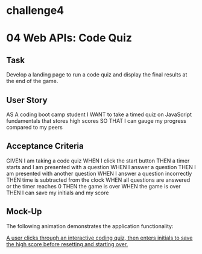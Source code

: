 # challenge4

# 04 Web APIs: Code Quiz

## Task 
Develop a landing page to run a code quiz and display the final results at the end of the game. 

## User Story


AS A coding boot camp student
I WANT to take a timed quiz on JavaScript fundamentals that stores high scores
SO THAT I can gauge my progress compared to my peers


## Acceptance Criteria


GIVEN I am taking a code quiz
WHEN I click the start button
THEN a timer starts and I am presented with a question
WHEN I answer a question
THEN I am presented with another question
WHEN I answer a question incorrectly
THEN time is subtracted from the clock
WHEN all questions are answered or the timer reaches 0
THEN the game is over
WHEN the game is over
THEN I can save my initials and my score


## Mock-Up

The following animation demonstrates the application functionality:

[A user clicks through an interactive coding quiz, then enters initials to save the high score before resetting and starting over.](./Assets/04-web-apis-homework-demo.gif)

